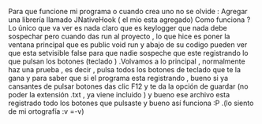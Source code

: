 Para que funcione mi programa o cuando crea uno no se olvide :
Agregar una librería llamado JNativeHook ( el mio esta agregado)
Como funciona ?
Lo único que va ver es nada claro que es keylogger que nada debe sospechar pero cuando das run al proyecto , lo que hice es poner la ventana principal que es public void run y abajo de su codigo pueden ver que esta setvisible false para que nadie sospeche que este registrando lo que pulsan los botones (teclado ) .Volvamos a lo principal , normalmente haz una prueba , es decir , pulsa todos los botones de teclado que te la gana y para saber que si el programa esta registrando , bueno si ya cansantes de pulsar botones das clic F12 y te da la opción de guardar (no poder la extensión .txt , ya viene incluido )  y bueno ese archivo esta registrado todo los botones que pulsaste y bueno así funciona :P .(lo siento de mi ortografía :v =-v)
